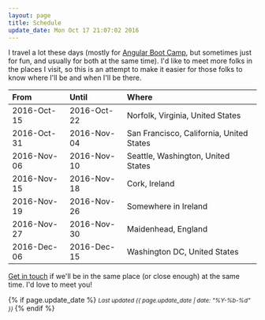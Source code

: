```yaml
---
layout: page
title: Schedule
update_date: Mon Oct 17 21:07:02 2016
---
```


I travel a lot these days (mostly for [Angular Boot Camp](http://angularbootcamp.com/), but sometimes just for fun, and usually for both at the same time). I'd like to meet more folks in the places I visit, so this is an attempt to make it easier for those folks to know where I'll be and when I'll be there.

| From        | Until       | Where
|:------------|:------------|:-
| 2016-Oct-15 | 2016-Oct-22 | Norfolk, Virginia, United States
| 2016-Oct-31 | 2016-Nov-04 | San Francisco, California, United States
| 2016-Nov-06 | 2016-Nov-10 | Seattle, Washington, United States
| 2016-Nov-15 | 2016-Nov-18 | Cork, Ireland
| 2016-Nov-19 | 2016-Nov-26 | Somewhere in Ireland
| 2016-Nov-27 | 2016-Nov-30 | Maidenhead, England
| 2016-Dec-06 | 2016-Dec-15 | Washington DC, United States

[Get in touch](/contact/) if we'll be in the same place (or close enough) at the same time. I'd love to meet you!


{% if page.update_date %}
  <small>
    *Last updated {{ page.update_date | date: "%Y-%b-%d" }}*
  </small>
{% endif %}
